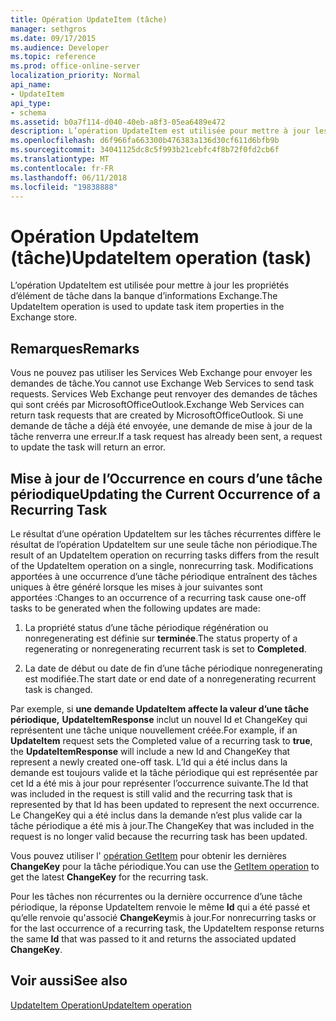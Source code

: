```yaml
---
title: Opération UpdateItem (tâche)
manager: sethgros
ms.date: 09/17/2015
ms.audience: Developer
ms.topic: reference
ms.prod: office-online-server
localization_priority: Normal
api_name:
- UpdateItem
api_type:
- schema
ms.assetid: b0a7f114-d040-40eb-a8f3-05ea6489e472
description: L’opération UpdateItem est utilisée pour mettre à jour les propriétés d’élément de tâche dans la banque d’informations Exchange.
ms.openlocfilehash: d6f966fa663300b476383a136d30cf611d6bfb9b
ms.sourcegitcommit: 34041125dc8c5f993b21cebfc4f8b72f0fd2cb6f
ms.translationtype: MT
ms.contentlocale: fr-FR
ms.lasthandoff: 06/11/2018
ms.locfileid: "19838888"
---
```

# <a name="updateitem-operation-task"></a><span data-ttu-id="56c96-103">Opération UpdateItem (tâche)</span><span class="sxs-lookup"><span data-stu-id="56c96-103">UpdateItem operation (task)</span></span>

<span data-ttu-id="56c96-104">L’opération UpdateItem est utilisée pour mettre à jour les propriétés d’élément de tâche dans la banque d’informations Exchange.</span><span class="sxs-lookup"><span data-stu-id="56c96-104">The UpdateItem operation is used to update task item properties in the Exchange store.</span></span>
  
## <a name="remarks"></a><span data-ttu-id="56c96-105">Remarques</span><span class="sxs-lookup"><span data-stu-id="56c96-105">Remarks</span></span>

<span data-ttu-id="56c96-106">Vous ne pouvez pas utiliser les Services Web Exchange pour envoyer les demandes de tâche.</span><span class="sxs-lookup"><span data-stu-id="56c96-106">You cannot use Exchange Web Services to send task requests.</span></span> <span data-ttu-id="56c96-107">Services Web Exchange peut renvoyer des demandes de tâches qui sont créés par MicrosoftOfficeOutlook.</span><span class="sxs-lookup"><span data-stu-id="56c96-107">Exchange Web Services can return task requests that are created by MicrosoftOfficeOutlook.</span></span> <span data-ttu-id="56c96-108">Si une demande de tâche a déjà été envoyée, une demande de mise à jour de la tâche renverra une erreur.</span><span class="sxs-lookup"><span data-stu-id="56c96-108">If a task request has already been sent, a request to update the task will return an error.</span></span>
  
## <a name="updating-the-current-occurrence-of-a-recurring-task"></a><span data-ttu-id="56c96-109">Mise à jour de l’Occurrence en cours d’une tâche périodique</span><span class="sxs-lookup"><span data-stu-id="56c96-109">Updating the Current Occurrence of a Recurring Task</span></span>

<span data-ttu-id="56c96-110">Le résultat d’une opération UpdateItem sur les tâches récurrentes diffère le résultat de l’opération UpdateItem sur une seule tâche non périodique.</span><span class="sxs-lookup"><span data-stu-id="56c96-110">The result of an UpdateItem operation on recurring tasks differs from the result of the UpdateItem operation on a single, nonrecurring task.</span></span> <span data-ttu-id="56c96-111">Modifications apportées à une occurrence d’une tâche périodique entraînent des tâches uniques à être généré lorsque les mises à jour suivantes sont apportées :</span><span class="sxs-lookup"><span data-stu-id="56c96-111">Changes to an occurrence of a recurring task cause one-off tasks to be generated when the following updates are made:</span></span>
  
1. <span data-ttu-id="56c96-112">La propriété status d’une tâche périodique régénération ou nonregenerating est définie sur **terminée**.</span><span class="sxs-lookup"><span data-stu-id="56c96-112">The status property of a regenerating or nonregenerating recurrent task is set to **Completed**.</span></span>
    
2. <span data-ttu-id="56c96-113">La date de début ou date de fin d’une tâche périodique nonregenerating est modifiée.</span><span class="sxs-lookup"><span data-stu-id="56c96-113">The start date or end date of a nonregenerating recurrent task is changed.</span></span>
    
<span data-ttu-id="56c96-114">Par exemple, si **une demande **UpdateItem** affecte la valeur d’une tâche périodique,** **UpdateItemResponse** inclut un nouvel Id et ChangeKey qui représentent une tâche unique nouvellement créée.</span><span class="sxs-lookup"><span data-stu-id="56c96-114">For example, if an **UpdateItem** request sets the Completed value of a recurring task to **true**, the **UpdateItemResponse** will include a new Id and ChangeKey that represent a newly created one-off task.</span></span> <span data-ttu-id="56c96-115">L’Id qui a été inclus dans la demande est toujours valide et la tâche périodique qui est représentée par cet Id a été mis à jour pour représenter l’occurrence suivante.</span><span class="sxs-lookup"><span data-stu-id="56c96-115">The Id that was included in the request is still valid and the recurring task that is represented by that Id has been updated to represent the next occurrence.</span></span> <span data-ttu-id="56c96-116">Le ChangeKey qui a été inclus dans la demande n’est plus valide car la tâche périodique a été mis à jour.</span><span class="sxs-lookup"><span data-stu-id="56c96-116">The ChangeKey that was included in the request is no longer valid because the recurring task has been updated.</span></span> 
  
<span data-ttu-id="56c96-117">Vous pouvez utiliser l' [opération GetItem](getitem-operation.md) pour obtenir les dernières **ChangeKey** pour la tâche périodique.</span><span class="sxs-lookup"><span data-stu-id="56c96-117">You can use the [GetItem operation](getitem-operation.md) to get the latest **ChangeKey** for the recurring task.</span></span> 
  
<span data-ttu-id="56c96-118">Pour les tâches non récurrentes ou la dernière occurrence d’une tâche périodique, la réponse UpdateItem renvoie le même **Id** qui a été passé et qu’elle renvoie qu'associé **ChangeKey**mis à jour.</span><span class="sxs-lookup"><span data-stu-id="56c96-118">For nonrecurring tasks or for the last occurrence of a recurring task, the UpdateItem response returns the same **Id** that was passed to it and returns the associated updated **ChangeKey**.</span></span>
  
## <a name="see-also"></a><span data-ttu-id="56c96-119">Voir aussi</span><span class="sxs-lookup"><span data-stu-id="56c96-119">See also</span></span>



[<span data-ttu-id="56c96-120">UpdateItem Operation</span><span class="sxs-lookup"><span data-stu-id="56c96-120">UpdateItem operation</span></span>](updateitem-operation.md)

